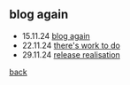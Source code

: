 ## blog again

- 15.11.24 [blog again](blogagain_15_11_24)
- 22.11.24 [there's work to do](24_11_22_work_to_do)
- 29.11.24 [release realisation](29_11_24_release_realisation)

[back](thinking)
